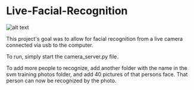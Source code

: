 Live-Facial-Recognition
==========================

![alt text](http://tinypic.com/r/2n9yy6s/9)

This project's goal was to allow for facial recognition from a live camera connected via usb to the computer.

To run, simply start the camera_server.py file.

To add more people to recognize, add another folder with the name in the svm training photos folder, and add 40 pictures of that persons face. That person can now be recognized by the photo.
